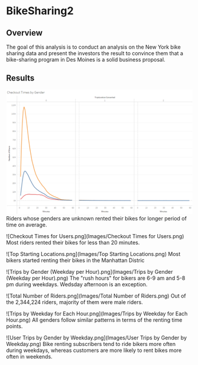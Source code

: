 # BikeSharing2

## Overview 

The goal of this analysis is to conduct an analysis on the New York bike sharing data and present the investors the result to convince them that a bike-sharing program in Des Moines is a solid business proposal.

## Results

![Checkout_Times_by_Gender.png](Images/Checkout_Times_by_Gender.png)
Riders whose genders are unknown rented their bikes for longer period of time on average.

![Checkout Times for Users.png](Images/Checkout Times for Users.png)
Most riders rented their bikes for less than 20 minutes.

![Top Starting Locations.png](Images/Top Starting Locations.png)
Most bikers started renting their bikes in the Manhattan Distric

![Trips by Gender (Weekday per Hour).png](Images/Trips by Gender (Weekday per Hour).png)
The "rush hours" for bikers are 6-9 am and 5-8 pm during weekdays. Wedsday afternoon is an exception.

![Total Number of Riders.png](Images/Total Number of Riders.png)
Out of the 2,344,224 riders, majority of them were male riders.

![Trips by Weekday for Each Hour.png](Images/Trips by Weekday for Each Hour.png)
All genders follow similar patterns in terms of the renting time points.

![User Trips by Gender by Weekday.png](Images/User Trips by Gender by Weekday.png)
Bike renting subscribers tend to ride bikers more often during weekdays, whereas customers are more likely to rent bikes more often in weekends.
